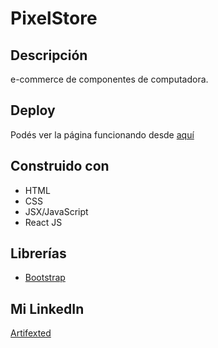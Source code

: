 # PixelStore

## Descripción
e-commerce de componentes de computadora.

## Deploy
Podés ver la página funcionando desde [aquí](https://ros-pixelstore.netlify.app/)

## Construido con
* HTML
* CSS
* JSX/JavaScript
* React JS

## Librerías
* [Bootstrap](https://getbootstrap.com/)

## Mi LinkedIn
[Artifexted](https://www.linkedin.com/in/artifexted/)